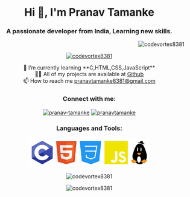 <h1 align="center">Hi 👋, I'm Pranav Tamanke</h1>
<h3 align="center">A passionate developer from India, Learning new skills.</h3>

<p align="right"> <img src="https://komarev.com/ghpvc/?username=codevortex8381&label=Profile%20views&color=0e75b6&style=flat" alt="codevortex8381" /> </p>

<p align="center"> <a href="https://github.com/ryo-ma/github-profile-trophy"><img src="https://github-profile-trophy.vercel.app/?username=codevortex8381" alt="codevortex8381" /></a> </p>

<p align="center">🌱 I’m currently learning **C,HTML,CSS,JavaScript**<br>👨‍💻 All of my projects are available at <a href="https://github.com/CodeVortex8381">Github</a><br>📫 How to reach me <a href="pranavtamanke8381@gmail.com">pranavtamanke8381@gmail.com</a></p>

<h3 align="center">Connect with me:</h3>
<p align="center">
<a href="https://linkedin.com/in/pranav-tamanke" target="blank"><img align="center" src="https://raw.githubusercontent.com/rahuldkjain/github-profile-readme-generator/master/src/images/icons/Social/linked-in-alt.svg" alt="pranav-tamanke" height="30" width="40" /></a>
<a href="https://instagram.com/pranavtamanke" target="blank"><img align="center" src="https://raw.githubusercontent.com/rahuldkjain/github-profile-readme-generator/master/src/images/icons/Social/instagram.svg" alt="pranavtamanke" height="30" width="40" /></a>
</p>

<h3 align="center">Languages and Tools:</h3>
<p align="center"><img src="https://github.com/CodeVortex8381/CodeVortex8381/blob/main/Logo's.png?raw=true" height="75px" alt="C,HTML,CSS,JavaScript,Linux" algin="center"/></p>

<p align="center"><img  src="https://github-readme-stats.vercel.app/api/top-langs?username=codevortex8381&show_icons=true&locale=en&layout=compact" alt="codevortex8381" /></p>

<p align="center"><img  src="https://github-readme-streak-stats.herokuapp.com/?user=codevortex8381&" alt="codevortex8381" /></p>

